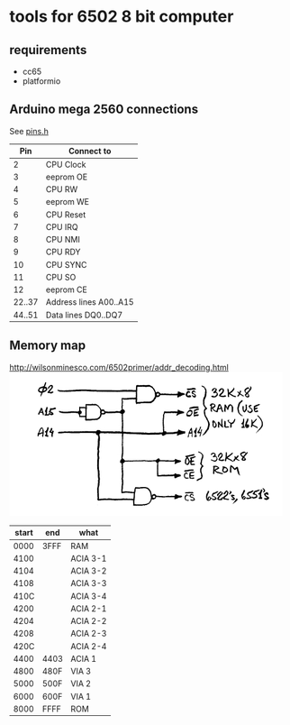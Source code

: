 # tools for 6502 8 bit computer

## requirements
* cc65
* platformio

## Arduino mega 2560 connections
See [pins.h](include/pins.h)

| Pin    | Connect to             |
|--------|------------------------|
| 2      | CPU Clock              |
| 3      | eeprom OE              |
| 4      | CPU RW                 |
| 5      | eeprom WE              |
| 6      | CPU Reset              |
| 7      | CPU IRQ                |
| 8      | CPU NMI                |
| 9      | CPU RDY                |
| 10     | CPU SYNC               |
| 11     | CPU SO                 |
| 12     | eeprom CE              |
| 22..37 | Address lines A00..A15 |
| 44..51 | Data lines DQ0..DQ7    |

## Memory map
http://wilsonminesco.com/6502primer/addr_decoding.html
![address decoder](address-decoder.jpg)


| start | end  | what     |
|-------|------|----------|
| 0000  | 3FFF | RAM      |
| 4100  |      | ACIA 3-1 |
| 4104  |      | ACIA 3-2 |
| 4108  |      | ACIA 3-3 |
| 410C  |      | ACIA 3-4 |
| 4200  |      | ACIA 2-1 |
| 4204  |      | ACIA 2-2 |
| 4208  |      | ACIA 2-3 |
| 420C  |      | ACIA 2-4 |
| 4400  | 4403 | ACIA 1   |
| 4800  | 480F | VIA 3    |
| 5000  | 500F | VIA 2    |
| 6000  | 600F | VIA 1    |
| 8000  | FFFF | ROM      |
